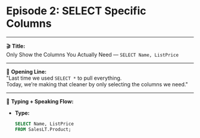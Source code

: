 # Episode 2: SELECT Specific Columns

---

🎬 **Title:**  
Only Show the Columns You Actually Need — `SELECT Name, ListPrice`

---

🎤 **Opening Line:**  
"Last time we used `SELECT *` to pull everything.  
Today, we’re making that cleaner by only selecting the columns we need."

---

🧠 **Typing + Speaking Flow:**

- **Type:**  
  ```sql
  SELECT Name, ListPrice  
  FROM SalesLT.Product;
